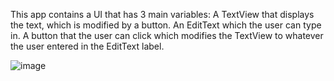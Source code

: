This app contains a UI that has 3 main variables:
A TextView that displays the text, which is modified by a button.
An EditText which the user can type in.
A button that the user can click which modifies the TextView to whatever the user entered in the EditText label.

![image](https://github.com/user-attachments/assets/2d7341e2-fb5a-4c2b-915b-d68388c1e922)
